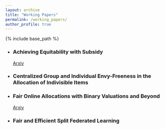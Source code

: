 ```yaml
---
layout: archive
title: "Working Papers"
permalink: /working_papers/
author_profile: true
---
```


{% include base_path %}




* ### Achieving Equitability with Subsidy
  [Arxiv](https://arxiv.org/pdf/2505.23251)
  
*  ### Centralized Group and Individual Envy-Freeness in the Allocation of Indivisible Items


* ### Fair Online Allocations with Binary Valuations and Beyond
  [Arxiv](https://arxiv.org/pdf/2505.24321)

* ### Fair and Efficient Split Federated Learning





